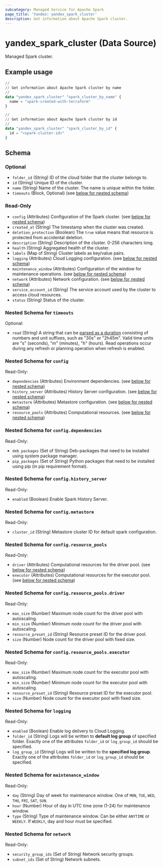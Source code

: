 ```yaml
---
subcategory: Managed Service for Apache Spark
page_title: 'Yandex: yandex_spark_cluster'
description: Get information about Apache Spark cluster.
---
```


# yandex_spark_cluster (Data Source)

Managed Spark cluster.

## Example usage

```terraform
//
// Get information about Apache Spark cluster by name
//
data "yandex_spark_cluster" "spark_cluster_by_name" {
  name = "spark-created-with-terraform"
}

//
// Get information about Apache Spark cluster by id
//
data "yandex_spark_cluster" "spark_cluster_by_id" {
  id = "<spark-cluster-id>"
}
```

<!-- schema generated by tfplugindocs -->
## Schema

### Optional

- `folder_id` (String) ID of the cloud folder that the cluster belongs to.
- `id` (String) Unique ID of the cluster.
- `name` (String) Name of the cluster. The name is unique within the folder.
- `timeouts` (Block, Optional) (see [below for nested schema](#nestedblock--timeouts))

### Read-Only

- `config` (Attributes) Configuration of the Spark cluster. (see [below for nested schema](#nestedatt--config))
- `created_at` (String) The timestamp when the cluster was created.
- `deletion_protection` (Boolean) The `true` value means that resource is protected from accidental deletion.
- `description` (String) Description of the cluster. 0-256 characters long.
- `health` (String) Aggregated health of the cluster.
- `labels` (Map of String) Cluster labels as key/value pairs.
- `logging` (Attributes) Cloud Logging configuration. (see [below for nested schema](#nestedatt--logging))
- `maintenance_window` (Attributes) Configuration of the window for maintenance operations. (see [below for nested schema](#nestedatt--maintenance_window))
- `network` (Attributes) Network configuration. (see [below for nested schema](#nestedatt--network))
- `service_account_id` (String) The service account used by the cluster to access cloud resources.
- `status` (String) Status of the cluster.

<a id="nestedblock--timeouts"></a>
### Nested Schema for `timeouts`

Optional:

- `read` (String) A string that can be [parsed as a duration](https://pkg.go.dev/time#ParseDuration) consisting of numbers and unit suffixes, such as "30s" or "2h45m". Valid time units are "s" (seconds), "m" (minutes), "h" (hours). Read operations occur during any refresh or planning operation when refresh is enabled.


<a id="nestedatt--config"></a>
### Nested Schema for `config`

Read-Only:

- `dependencies` (Attributes) Environment dependencies. (see [below for nested schema](#nestedatt--config--dependencies))
- `history_server` (Attributes) History Server configuration. (see [below for nested schema](#nestedatt--config--history_server))
- `metastore` (Attributes) Metastore configuration. (see [below for nested schema](#nestedatt--config--metastore))
- `resource_pools` (Attributes) Computational resources. (see [below for nested schema](#nestedatt--config--resource_pools))

<a id="nestedatt--config--dependencies"></a>
### Nested Schema for `config.dependencies`

Read-Only:

- `deb_packages` (Set of String) Deb-packages that need to be installed using system package manager.
- `pip_packages` (Set of String) Python packages that need to be installed using pip (in pip requirement format).


<a id="nestedatt--config--history_server"></a>
### Nested Schema for `config.history_server`

Read-Only:

- `enabled` (Boolean) Enable Spark History Server.


<a id="nestedatt--config--metastore"></a>
### Nested Schema for `config.metastore`

Read-Only:

- `cluster_id` (String) Metastore cluster ID for default spark configuration.


<a id="nestedatt--config--resource_pools"></a>
### Nested Schema for `config.resource_pools`

Read-Only:

- `driver` (Attributes) Computational resources for the driver pool. (see [below for nested schema](#nestedatt--config--resource_pools--driver))
- `executor` (Attributes) Computational resources for the executor pool. (see [below for nested schema](#nestedatt--config--resource_pools--executor))

<a id="nestedatt--config--resource_pools--driver"></a>
### Nested Schema for `config.resource_pools.driver`

Read-Only:

- `max_size` (Number) Maximum node count for the driver pool with autoscaling.
- `min_size` (Number) Minimum node count for the driver pool with autoscaling.
- `resource_preset_id` (String) Resource preset ID for the driver pool.
- `size` (Number) Node count for the driver pool with fixed size.


<a id="nestedatt--config--resource_pools--executor"></a>
### Nested Schema for `config.resource_pools.executor`

Read-Only:

- `max_size` (Number) Maximum node count for the executor pool with autoscaling.
- `min_size` (Number) Minimum node count for the executor pool with autoscaling.
- `resource_preset_id` (String) Resource preset ID for the executor pool.
- `size` (Number) Node count for the executor pool with fixed size.




<a id="nestedatt--logging"></a>
### Nested Schema for `logging`

Read-Only:

- `enabled` (Boolean) Enable log delivery to Cloud Logging.
- `folder_id` (String) Logs will be written to **default log group** of specified folder. Exactly one of the attributes `folder_id` or `log_group_id` should be specified.
- `log_group_id` (String) Logs will be written to the **specified log group**. Exactly one of the attributes `folder_id` or `log_group_id` should be specified.


<a id="nestedatt--maintenance_window"></a>
### Nested Schema for `maintenance_window`

Read-Only:

- `day` (String) Day of week for maintenance window. One of `MON`, `TUE`, `WED`, `THU`, `FRI`, `SAT`, `SUN`.
- `hour` (Number) Hour of day in UTC time zone (1-24) for maintenance window.
- `type` (String) Type of maintenance window. Can be either `ANYTIME` or `WEEKLY`. If `WEEKLY`, day and hour must be specified.


<a id="nestedatt--network"></a>
### Nested Schema for `network`

Read-Only:

- `security_group_ids` (Set of String) Network security groups.
- `subnet_ids` (Set of String) Network subnets.
